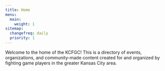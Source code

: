 ```yaml
---
title: Home
menu:
  main:
    weight: 1
sitemap:
  changefreq: daily
  priority: 1
---
```


Welcome to the home of the KCFGC! This is a directory of events, organizations, and community-made content created for and organized by fighting game players in the greater Kansas City area.

